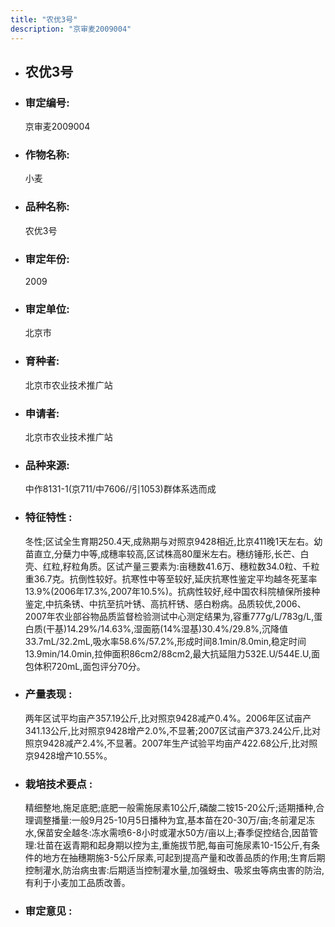 ```yaml
---
title: "农优3号"
description: "京审麦2009004"
---
```

* ## 农优3号
* ###  审定编号:  
   京审麦2009004

*  ### 作物名称:  
   小麦

*   ###  品种名称: 
    农优3号

*   ### 审定年份: 
    2009

*   ### 审定单位:  
    北京市

*   ### 育种者:  
    北京市农业技术推广站

*   ### 申请者:  
    北京市农业技术推广站

*   ### 品种来源:  
    中作8131-1(京711/中7606//引1053)群体系选而成

*   ### 特征特性 : 
    冬性;区试全生育期250.4天,成熟期与对照京9428相近,比京411晚1天左右。幼苗直立,分蘖力中等,成穗率较高,区试株高80厘米左右。穗纺锤形,长芒、白壳、红粒,籽粒角质。区试产量三要素为:亩穗数41.6万、穗粒数34.0粒、千粒重36.7克。抗倒性较好。抗寒性中等至较好,延庆抗寒性鉴定平均越冬死茎率13.9%(2006年17.3%,2007年10.5%)。抗病性较好,经中国农科院植保所接种鉴定,中抗条锈、中抗至抗叶锈、高抗杆锈、感白粉病。品质较优,2006、2007年农业部谷物品质监督检验测试中心测定结果为,容重777g/L/783g/L,蛋白质(干基)14.29%/14.63%,湿面筋(14%湿基)30.4%/29.8%,沉降值33.7mL/32.2mL,吸水率58.6%/57.2%,形成时间8.1min/8.0min,稳定时间13.9min/14.0min,拉伸面积86cm2/88cm2,最大抗延阻力532E.U/544E.U,面包体积720mL,面包评分70分。

*   ### 产量表现 : 
    两年区试平均亩产357.19公斤,比对照京9428减产0.4%。2006年区试亩产341.13公斤,比对照京9428增产2.0%,不显著;2007区试亩产373.24公斤,比对照京9428减产2.4%,不显著。2007年生产试验平均亩产422.68公斤,比对照京9428增产10.55%。

*   ### 栽培技术要点 : 
    精细整地,施足底肥;底肥一般需施尿素10公斤,磷酸二铵15-20公斤;适期播种,合理调整播量:一般9月25-10月5日播种为宜,基本苗在20-30万/亩;冬前灌足冻水,保苗安全越冬:冻水需喷6-8小时或灌水50方/亩以上;春季促控结合,因苗管理:壮苗在返青期和起身期以控为主,重施拔节肥,每亩可施尿素10-15公斤,有条件的地方在抽穗期施3-5公斤尿素,可起到提高产量和改善品质的作用;生育后期控制灌水,防治病虫害:后期适当控制灌水量,加强蚜虫、吸浆虫等病虫害的防治,有利于小麦加工品质改善。

*   ### 审定意见 : 
    
